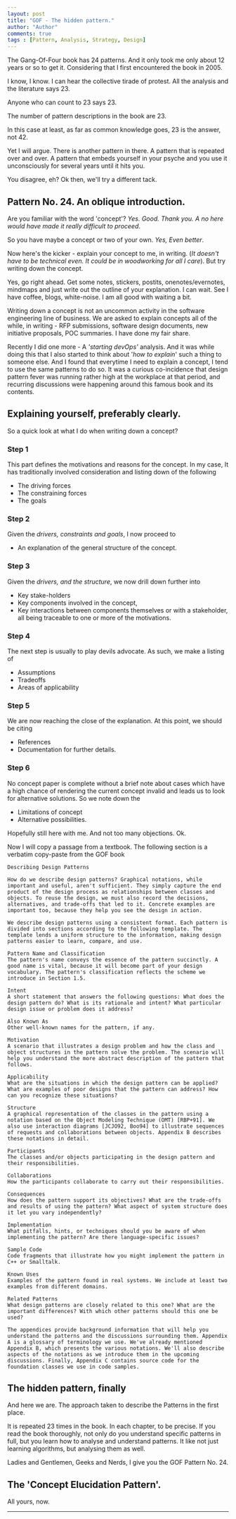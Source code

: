 ```yaml
--- 
layout: post
title: "GOF - The hidden pattern."
author: "Author"
comments: true
tags : [Pattern, Analysis, Strategy, Design]
---
```


The Gang-Of-Four book has 24 patterns. And it only took me only about 12 years or so to get it. Considering that I first encountered the book in 2005.

I know, I know. I can hear the collective tirade of protest. All the analysis and the literature says 23. 

Anyone who can count to 23 says 23. 

The number of pattern descriptions in the book are 23.

In this case at least, as far as common knowledge goes, 23 is the answer, not 42.

Yet I will argue. There is another pattern in there. A pattern that is repeated over and over. A pattern that embeds yourself in your psyche and you use it unconsciously for several years until it hits you. 

You disagree, eh?  Ok then, we'll try a different tack. 

## Pattern No. 24. An oblique introduction.
Are you familiar with the word 'concept'? *Yes. Good. Thank you. A no here would have made it really difficult to proceed*. 

So you have maybe a concept or two of your own. *Yes, Even better*. 

Now here's the kicker - explain your concept to me, in writing. (*It doesn't have to be technical even. It could be in woodworking for all I care*). But try writing down the concept. 

Yes, go right ahead. Get some notes, stickers, postits, onenotes/evernotes, mindmaps and just write out the outline of your explanation. I can wait. See I have coffee, blogs, white-noise. I am all good with waiting a bit.

Writing down a concept is not an uncommon activity in the software engineering line of business. We are asked to explain concepts all of the while, in writing - RFP submissions, software design documents, new initiative proposals, POC summaries. I have done my fair share.

Recently I did one more - A *'starting devOps'* analysis. And it was while doing this that I also started to think about '*how to explain*' such a thing to someone else. And I found that everytime I need to explain a concept, I tend to use the same patterns to do so. It was a curious co-incidence that design pattern fever was running rather high at the workplace at that period, and recurring discussions were happening around this famous book and its contents.

## Explaining yourself, preferably clearly.
So a quick look at what I do when writing down a concept? 

### Step 1
This part defines the motivations and reasons for the concept. In my case, It has traditionally involved consideration and listing down of the following
-   The driving forces
-   The constraining forces
-   The goals

### Step 2
Given the *drivers, constraints and goals*, I now proceed to 
-   An explanation of the general structure of the concept. 

### Step 3
Given the *drivers, and the structure*, we now drill down further into 
-   Key stake-holders 
-   Key components involved in the concept, 
-   Key interactions between components themselves or with a stakeholder, all being traceable to one or more of the motivations.

### Step 4
The next step is usually to play devils advocate. As such, we make a listing of 
-   Assumptions 
-   Tradeoffs
-   Areas of applicability

### Step 5
We are now reaching the close of the explanation. At this point, we should be citing
- References
- Documentation for further details.

### Step 6
No concept paper is complete without a brief note about cases which have a high chance of rendering the current concept invalid and leads us to look for alternative solutions. So we note down the 
-   Limitations of concept
-   Alternative possibilities.

Hopefully still here with me. And not too many objections. Ok. 

Now I will copy a passage from a textbook. The following section is a verbatim copy-paste from the GOF book

    Describing Design Patterns

    How do we describe design patterns? Graphical notations, while important and useful, aren't sufficient. They simply capture the end product of the design process as relationships between classes and objects. To reuse the design, we must also record the decisions, alternatives, and trade-offs that led to it. Concrete examples are important too, because they help you see the design in action.

    We describe design patterns using a consistent format. Each pattern is divided into sections according to the following template. The template lends a uniform structure to the information, making design patterns easier to learn, compare, and use.

    Pattern Name and Classification
    The pattern's name conveys the essence of the pattern succinctly. A good name is vital, because it will become part of your design vocabulary. The pattern's classification reflects the scheme we introduce in Section 1.5.

    Intent
    A short statement that answers the following questions: What does the design pattern do? What is its rationale and intent? What particular design issue or problem does it address?
    
    Also Known As
    Other well-known names for the pattern, if any.
    
    Motivation
    A scenario that illustrates a design problem and how the class and object structures in the pattern solve the problem. The scenario will help you understand the more abstract description of the pattern that follows.
    
    Applicability
    What are the situations in which the design pattern can be applied? What are examples of poor designs that the pattern can address? How can you recognize these situations?
    
    Structure
    A graphical representation of the classes in the pattern using a notation based on the Object Modeling Technique (OMT) [RBP+91]. We also use interaction diagrams [JCJO92, Boo94] to illustrate sequences of requests and collaborations between objects. Appendix B describes these notations in detail.
    
    Participants
    The classes and/or objects participating in the design pattern and their responsibilities.
    
    Collaborations
    How the participants collaborate to carry out their responsibilities.
    
    Consequences
    How does the pattern support its objectives? What are the trade-offs and results of using the pattern? What aspect of system structure does it let you vary independently?
    
    Implementation
    What pitfalls, hints, or techniques should you be aware of when implementing the pattern? Are there language-specific issues?
    
    Sample Code
    Code fragments that illustrate how you might implement the pattern in C++ or Smalltalk.
    
    Known Uses
    Examples of the pattern found in real systems. We include at least two examples from different domains.
    
    Related Patterns
    What design patterns are closely related to this one? What are the important differences? With which other patterns should this one be used?
    
    The appendices provide background information that will help you understand the patterns and the discussions surrounding them. Appendix A is a glossary of terminology we use. We've already mentioned Appendix B, which presents the various notations. We'll also describe aspects of the notations as we introduce them in the upcoming discussions. Finally, Appendix C contains source code for the foundation classes we use in code samples.

## The hidden pattern, finally

And here we are. The approach taken to describe the Patterns in the first place. 

It is repeated 23 times in the book. In each chapter, to be precise. If you read the book thoroughly, not only do you understand specific patterns in full, but you learn how to analyse and understand patterns. It like not just learning algorithms, but analysing them as well.

Ladies and Gentlemen, Geeks and Nerds, I give you the GOF Pattern No. 24.

## The 'Concept Elucidation Pattern'.

All yours, now.

-----------------------------------------------------------------------------------------------